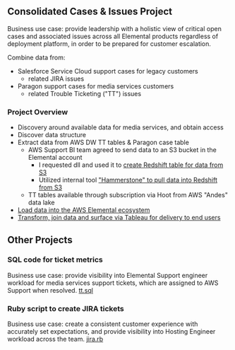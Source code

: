 
## Consolidated Cases & Issues Project ##

Business use case: provide leadership with a holistic view of critical open cases and associated issues across all Elemental products regardless of deployment platform, in order to be prepared for customer escalation.

Combine data from:

* Salesforce Service Cloud support cases for legacy customers
  * related JIRA issues 
* Paragon support cases for media services customers
  * related Trouble Ticketing ("TT") issues

### Project Overview ###

* Discovery around available data for media services, and obtain access
* Discover data structure
* Extract data from AWS DW TT tables & Paragon case table 
  * AWS Support BI team agreed to send data to an S3 bucket in the Elemental account
    * I requested dll and used it to [create Redshift table for data from S3](https://gist.github.com/lizpdx/f928a176faad21c5fc9f0b31c2ebe933)
    * Utilized internal tool ["Hammerstone" to pull data into Redshift from S3](https://gist.github.com/lizpdx/38ff0e0025222d83588aee9ba7eadbe0)
  * TT tables available through subscription via Hoot from AWS "Andes" data lake
* [Load data into the AWS Elemental ecosystem](https://github.com/lizpdx/cashapp/blob/main/flow.png)
* [Transform, join data and surface via Tableau for delivery to end users](https://github.com/lizpdx/examples/blob/main/prep.png)


## Other Projects ## 

### SQL code for ticket metrics ###
Business use case: provide visibility into Elemental Support engineer workload for media services support tickets, which are assigned to AWS Support when resolved.
[tt.sql](https://gist.github.com/lizpdx/96d374b3cea61377c3cc1a33caec3ce4)

### Ruby script to create JIRA tickets ###
Business use case: create a consistent customer experience with accurately set expectations, and provide visibility into Hosting Engineer workload across the team.
[jira.rb](https://gist.github.com/lizpdx/40a697a196395454fbcb2ef54aa4ec39)
